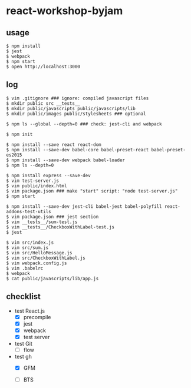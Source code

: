 # react-workshop-byjam

## usage
```console
$ npm install
$ jest
$ webpack
$ npm start
$ open http://localhost:3000
```

## log
```console
$ vim .gitignore ### ignore: compiled javascript files
$ mkdir public src __tests__
$ mkdir public/javascripts public/javascripts/lib
$ mkdir public/images public/stylesheets ### optional

$ npm ls --global --depth=0 ### check: jest-cli and webpack

$ npm init

$ npm install --save react react-dom
$ npm install --save-dev babel-core babel-preset-react babel-preset-es2015
$ npm install --save-dev webpack babel-loader
$ npm ls --depth=0

$ npm install express --save-dev
$ vim test-server.js
$ vim public/index.html
$ vim package.json ### make "start" script: "node test-server.js"
$ npm start

$ npm install --save-dev jest-cli babel-jest babel-polyfill react-addons-test-utils
$ vim package.json ### jest section
$ vim __tests__/sum-test.js
$ vim __tests__/CheckboxWithLabel-test.js
$ jest

$ vim src/index.js
$ vim src/sum.js
$ vim src/HelloMessage.js
$ vim src/CheckboxWithLabel.js
$ vim webpack.config.js
$ vim .babelrc
$ webpack
$ cat public/javascripts/lib/app.js
```

## checklist
* test React.js
    - [x] precompile
    - [x] jest
    - [x] webpack
    - [x] test server

* test Git
    - [ ] flow

* test gh
    - [x] GFM
    - [ ] BTS

